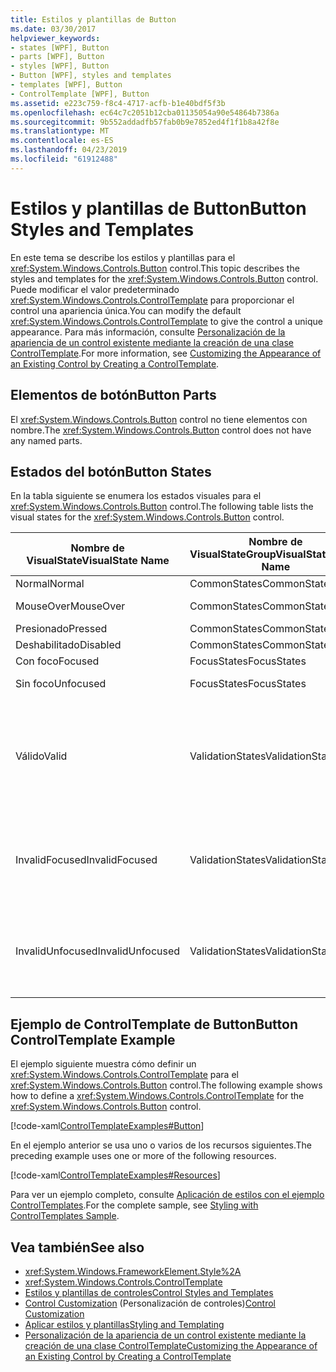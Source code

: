 ```yaml
---
title: Estilos y plantillas de Button
ms.date: 03/30/2017
helpviewer_keywords:
- states [WPF], Button
- parts [WPF], Button
- styles [WPF], Button
- Button [WPF], styles and templates
- templates [WPF], Button
- ControlTemplate [WPF], Button
ms.assetid: e223c759-f8c4-4717-acfb-b1e40bdf5f3b
ms.openlocfilehash: ec64c7c2051b12cba01135054a90e54864b7386a
ms.sourcegitcommit: 9b552addadfb57fab0b9e7852ed4f1f1b8a42f8e
ms.translationtype: MT
ms.contentlocale: es-ES
ms.lasthandoff: 04/23/2019
ms.locfileid: "61912488"
---
```

# <a name="button-styles-and-templates"></a><span data-ttu-id="ad8ff-102">Estilos y plantillas de Button</span><span class="sxs-lookup"><span data-stu-id="ad8ff-102">Button Styles and Templates</span></span>
<span data-ttu-id="ad8ff-103">En este tema se describe los estilos y plantillas para el <xref:System.Windows.Controls.Button> control.</span><span class="sxs-lookup"><span data-stu-id="ad8ff-103">This topic describes the styles and templates for the <xref:System.Windows.Controls.Button> control.</span></span> <span data-ttu-id="ad8ff-104">Puede modificar el valor predeterminado <xref:System.Windows.Controls.ControlTemplate> para proporcionar el control una apariencia única.</span><span class="sxs-lookup"><span data-stu-id="ad8ff-104">You can modify the default <xref:System.Windows.Controls.ControlTemplate> to give the control a unique appearance.</span></span> <span data-ttu-id="ad8ff-105">Para más información, consulte [Personalización de la apariencia de un control existente mediante la creación de una clase ControlTemplate](customizing-the-appearance-of-an-existing-control.md).</span><span class="sxs-lookup"><span data-stu-id="ad8ff-105">For more information, see [Customizing the Appearance of an Existing Control by Creating a ControlTemplate](customizing-the-appearance-of-an-existing-control.md).</span></span>  
  
## <a name="button-parts"></a><span data-ttu-id="ad8ff-106">Elementos de botón</span><span class="sxs-lookup"><span data-stu-id="ad8ff-106">Button Parts</span></span>  
 <span data-ttu-id="ad8ff-107">El <xref:System.Windows.Controls.Button> control no tiene elementos con nombre.</span><span class="sxs-lookup"><span data-stu-id="ad8ff-107">The <xref:System.Windows.Controls.Button> control does not have any named parts.</span></span>  
  
## <a name="button-states"></a><span data-ttu-id="ad8ff-108">Estados del botón</span><span class="sxs-lookup"><span data-stu-id="ad8ff-108">Button States</span></span>  
 <span data-ttu-id="ad8ff-109">En la tabla siguiente se enumera los estados visuales para el <xref:System.Windows.Controls.Button> control.</span><span class="sxs-lookup"><span data-stu-id="ad8ff-109">The following table lists the visual states for the <xref:System.Windows.Controls.Button> control.</span></span>  
  
|<span data-ttu-id="ad8ff-110">Nombre de VisualState</span><span class="sxs-lookup"><span data-stu-id="ad8ff-110">VisualState Name</span></span>|<span data-ttu-id="ad8ff-111">Nombre de VisualStateGroup</span><span class="sxs-lookup"><span data-stu-id="ad8ff-111">VisualStateGroup Name</span></span>|<span data-ttu-id="ad8ff-112">Descripción</span><span class="sxs-lookup"><span data-stu-id="ad8ff-112">Description</span></span>|  
|-|-|-|  
|<span data-ttu-id="ad8ff-113">Normal</span><span class="sxs-lookup"><span data-stu-id="ad8ff-113">Normal</span></span>|<span data-ttu-id="ad8ff-114">CommonStates</span><span class="sxs-lookup"><span data-stu-id="ad8ff-114">CommonStates</span></span>|<span data-ttu-id="ad8ff-115">El estado predeterminado.</span><span class="sxs-lookup"><span data-stu-id="ad8ff-115">The default state.</span></span>|  
|<span data-ttu-id="ad8ff-116">MouseOver</span><span class="sxs-lookup"><span data-stu-id="ad8ff-116">MouseOver</span></span>|<span data-ttu-id="ad8ff-117">CommonStates</span><span class="sxs-lookup"><span data-stu-id="ad8ff-117">CommonStates</span></span>|<span data-ttu-id="ad8ff-118">El puntero del mouse se coloca sobre el control.</span><span class="sxs-lookup"><span data-stu-id="ad8ff-118">The mouse pointer is positioned over the control.</span></span>|  
|<span data-ttu-id="ad8ff-119">Presionado</span><span class="sxs-lookup"><span data-stu-id="ad8ff-119">Pressed</span></span>|<span data-ttu-id="ad8ff-120">CommonStates</span><span class="sxs-lookup"><span data-stu-id="ad8ff-120">CommonStates</span></span>|<span data-ttu-id="ad8ff-121">El control está presionado.</span><span class="sxs-lookup"><span data-stu-id="ad8ff-121">The control is pressed.</span></span>|  
|<span data-ttu-id="ad8ff-122">Deshabilitado</span><span class="sxs-lookup"><span data-stu-id="ad8ff-122">Disabled</span></span>|<span data-ttu-id="ad8ff-123">CommonStates</span><span class="sxs-lookup"><span data-stu-id="ad8ff-123">CommonStates</span></span>|<span data-ttu-id="ad8ff-124">El control está deshabilitado.</span><span class="sxs-lookup"><span data-stu-id="ad8ff-124">The control is disabled.</span></span>|  
|<span data-ttu-id="ad8ff-125">Con foco</span><span class="sxs-lookup"><span data-stu-id="ad8ff-125">Focused</span></span>|<span data-ttu-id="ad8ff-126">FocusStates</span><span class="sxs-lookup"><span data-stu-id="ad8ff-126">FocusStates</span></span>|<span data-ttu-id="ad8ff-127">El control tiene el foco.</span><span class="sxs-lookup"><span data-stu-id="ad8ff-127">The control has focus.</span></span>|  
|<span data-ttu-id="ad8ff-128">Sin foco</span><span class="sxs-lookup"><span data-stu-id="ad8ff-128">Unfocused</span></span>|<span data-ttu-id="ad8ff-129">FocusStates</span><span class="sxs-lookup"><span data-stu-id="ad8ff-129">FocusStates</span></span>|<span data-ttu-id="ad8ff-130">El control no tiene el foco.</span><span class="sxs-lookup"><span data-stu-id="ad8ff-130">The control does not have focus.</span></span>|  
|<span data-ttu-id="ad8ff-131">Válido</span><span class="sxs-lookup"><span data-stu-id="ad8ff-131">Valid</span></span>|<span data-ttu-id="ad8ff-132">ValidationStates</span><span class="sxs-lookup"><span data-stu-id="ad8ff-132">ValidationStates</span></span>|<span data-ttu-id="ad8ff-133">El control utiliza el <xref:System.Windows.Controls.Validation> clase y el <xref:System.Windows.Controls.Validation.HasError%2A?displayProperty=nameWithType> propiedad adjunta es `false`.</span><span class="sxs-lookup"><span data-stu-id="ad8ff-133">The control uses the <xref:System.Windows.Controls.Validation> class and the <xref:System.Windows.Controls.Validation.HasError%2A?displayProperty=nameWithType> attached property is `false`.</span></span>|  
|<span data-ttu-id="ad8ff-134">InvalidFocused</span><span class="sxs-lookup"><span data-stu-id="ad8ff-134">InvalidFocused</span></span>|<span data-ttu-id="ad8ff-135">ValidationStates</span><span class="sxs-lookup"><span data-stu-id="ad8ff-135">ValidationStates</span></span>|<span data-ttu-id="ad8ff-136">El <xref:System.Windows.Controls.Validation.HasError%2A?displayProperty=nameWithType> propiedad adjunta es `true` y el control tiene el foco.</span><span class="sxs-lookup"><span data-stu-id="ad8ff-136">The <xref:System.Windows.Controls.Validation.HasError%2A?displayProperty=nameWithType> attached property is `true` and the control has focus.</span></span>|  
|<span data-ttu-id="ad8ff-137">InvalidUnfocused</span><span class="sxs-lookup"><span data-stu-id="ad8ff-137">InvalidUnfocused</span></span>|<span data-ttu-id="ad8ff-138">ValidationStates</span><span class="sxs-lookup"><span data-stu-id="ad8ff-138">ValidationStates</span></span>|<span data-ttu-id="ad8ff-139">El <xref:System.Windows.Controls.Validation.HasError%2A?displayProperty=nameWithType> propiedad adjunta es `true` y el control no tiene el foco.</span><span class="sxs-lookup"><span data-stu-id="ad8ff-139">The <xref:System.Windows.Controls.Validation.HasError%2A?displayProperty=nameWithType> attached property is `true` and the control does not have focus.</span></span>|  
  
## <a name="button-controltemplate-example"></a><span data-ttu-id="ad8ff-140">Ejemplo de ControlTemplate de Button</span><span class="sxs-lookup"><span data-stu-id="ad8ff-140">Button ControlTemplate Example</span></span>  
 <span data-ttu-id="ad8ff-141">El ejemplo siguiente muestra cómo definir un <xref:System.Windows.Controls.ControlTemplate> para el <xref:System.Windows.Controls.Button> control.</span><span class="sxs-lookup"><span data-stu-id="ad8ff-141">The following example shows how to define a <xref:System.Windows.Controls.ControlTemplate> for the <xref:System.Windows.Controls.Button> control.</span></span>  
  
 [!code-xaml[ControlTemplateExamples#Button](~/samples/snippets/csharp/VS_Snippets_Wpf/ControlTemplateExamples/CS/resources/button.xaml#button)]  
  
 <span data-ttu-id="ad8ff-142">En el ejemplo anterior se usa uno o varios de los recursos siguientes.</span><span class="sxs-lookup"><span data-stu-id="ad8ff-142">The preceding example uses one or more of the following resources.</span></span>  
  
 [!code-xaml[ControlTemplateExamples#Resources](~/samples/snippets/csharp/VS_Snippets_Wpf/ControlTemplateExamples/CS/resources/shared.xaml#resources)]  
  
 <span data-ttu-id="ad8ff-143">Para ver un ejemplo completo, consulte [Aplicación de estilos con el ejemplo ControlTemplates](https://github.com/Microsoft/WPF-Samples/tree/master/Styles%20&%20Templates/IntroToStylingAndTemplating).</span><span class="sxs-lookup"><span data-stu-id="ad8ff-143">For the complete sample, see [Styling with ControlTemplates Sample](https://github.com/Microsoft/WPF-Samples/tree/master/Styles%20&%20Templates/IntroToStylingAndTemplating).</span></span>  
  
## <a name="see-also"></a><span data-ttu-id="ad8ff-144">Vea también</span><span class="sxs-lookup"><span data-stu-id="ad8ff-144">See also</span></span>

- <xref:System.Windows.FrameworkElement.Style%2A>
- <xref:System.Windows.Controls.ControlTemplate>
- [<span data-ttu-id="ad8ff-145">Estilos y plantillas de controles</span><span class="sxs-lookup"><span data-stu-id="ad8ff-145">Control Styles and Templates</span></span>](control-styles-and-templates.md)
- <span data-ttu-id="ad8ff-146">[Control Customization](control-customization.md) (Personalización de controles)</span><span class="sxs-lookup"><span data-stu-id="ad8ff-146">[Control Customization](control-customization.md)</span></span>
- [<span data-ttu-id="ad8ff-147">Aplicar estilos y plantillas</span><span class="sxs-lookup"><span data-stu-id="ad8ff-147">Styling and Templating</span></span>](styling-and-templating.md)
- [<span data-ttu-id="ad8ff-148">Personalización de la apariencia de un control existente mediante la creación de una clase ControlTemplate</span><span class="sxs-lookup"><span data-stu-id="ad8ff-148">Customizing the Appearance of an Existing Control by Creating a ControlTemplate</span></span>](customizing-the-appearance-of-an-existing-control.md)
